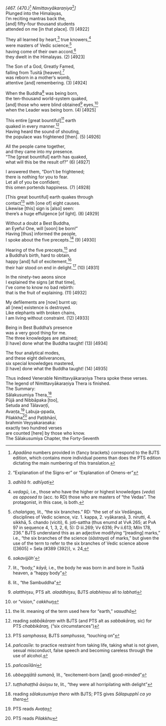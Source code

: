 *\[467. {470.}*[^1] *Nimittavyākaraṇiya*[^2]*\]*  
Plunged into the Himalayas,  
I’m reciting mantras back the,  
\[and\] fifty-four thousand students  
attended on me \[in that place\]. (1) \[4922\]

They all learned by heart,[^3] true knowers,[^4]  
were masters of Vedic science;[^5]  
having come of their own accord,[^6]  
they dwelt in the Himalayas. (2) \[4923\]

The Son of a God, Greatly Famed,  
falling from Tusitā \[heaven\],[^7]  
was reborn in a mother’s womb,  
attentive \[and\] remembering. (3) \[4924\]

When the Buddha[^8] was being born,  
the ten-thousand world-system quaked,  
\[and\] those who were blind obtained[^9] eyes,[^10]  
when the Leader was being born. (4) \[4925\]

This entire \[great bountiful\][^11] earth  
quaked in every manner.[^12]  
Having heard the sound of shouting,  
the populace was frightened \[then\]. (5) \[4926\]

All the people came together,  
and they came into my presence.  
“The \[great bountiful\] earth has quaked,  
what will this be the result of?” (6) \[4927\]

I answered them, “Don’t be frightened;  
there is nothing for you to fear.  
Let all of you be confident;  
this omen portends happiness. (7) \[4928\]

\[This great bountiful\] earth quakes through  
contact[^13] with \[one of\] eight causes.  
Likewise \[this\] sign is \[also\] seen:  
there’s a huge effulgence \[of light\]. (8) \[4929\]

Without a doubt a Best Buddha,  
an Eyeful One, will \[soon\] be born!”  
Having \[thus\] informed the people,  
I spoke about the five precepts.[^14] (9) \[4930\]

Hearing of the five precepts,[^15] and  
a Buddha’s birth, hard to obtain,  
happy \[and\] full of excitement,[^16]  
their hair stood on end in delight.[^17] (10) \[4931\]

In the ninety-two aeons since  
I explained the signs \[at that time\],  
I’ve come to know no bad rebirth:  
that is the fruit of explaining. (11) \[4932\]

My defilements are \[now\] burnt up;  
all \[new\] existence is destroyed.  
Like elephants with broken chains,  
I am living without constraint. (12) \[4933\]

Being in Best Buddha’s presence  
was a very good thing for me.  
The three knowledges are attained;  
\[I have\] done what the Buddha taught! (13) \[4934\]

The four analytical modes,  
and these eight deliverances,  
six special knowledges mastered,  
\[I have\] done what the Buddha taught! (14) \[4935\]

Thus indeed Venerable Nimittavyākaraṇiya Thera spoke these verses.  
The legend of Nimittavyākaraṇiya Thera is finished.  
The Summary:  
Sālakusumiya Thera,[^18]  
Pūjā and Nibbāpaka \[too\],  
Setuda and Tālavaṇṭī,  
Avaṇṭa,[^19] Labuja-ppada,  
Pilakkha[^20] and Paṭibhāṇī,  
brahmin Veyyakaraṇaka:  
exactly two hundred verses  
are counted \[here\] by those who know.  
The Sālakusumiya Chapter, the Forty-Seventh

[^1]: *Apadāna* numbers provided in {fancy brackets} correspond to the BJTS edition, which contains more individual poems than does the PTS edition dictating the main numbering of this translation.

[^2]: “Explanation of the Signs-er” or “Explanation of Omens-er”

[^3]: *adhītā* fr. *adhīyati*

[^4]: *vedagū*, i.e., those who have the higher or highest knowledges (*veda*) *as opposed to* (acc. to RD) those who are masters of “the Vedas”. The protagonist, in this case, is both.

[^5]: *chalaṅgaŋ,* lit., “the six branches.” RD: “the set of six Vedāngas, disciplines of Vedic science, viz. 1. kappa, 2. vyākaraṇā, 3. nirutti, 4. sikkhā, 5. chando (viciti), 6. joti-sattha (thus enumd at VvA 265; at PvA 97 in sequence 4, 1, 3, 2, 6, 5): D iii.269; Vv 6316; Pv ii.613; Miln 178, 236.” BJTS understand this as an adjective modifying “\[reading\] marks,” i.e., “the six branches of the science (*śāstraya*) of marks,” but given the use of the term to refer to the six branches of Vedic science above (\[3605\] = Sela (\#389 {392}), v. 24,

[^6]: *sakavijjāh’*

[^7]: lit., “body,” *kāyā,* i.e., the body he was born in and bore in Tusitā heaven, a “happy body”

[^8]: lit., “the Sambuddha”

[^9]: *alatthiŋsu*, PTS alt. *aladdhiŋsu,* BJTS *alabhiṃsu* all to *labhati*

[^10]: or “vision,” *cakkhuŋ*

[^11]: the lit. meaning of the term used here for “earth,” *vasudhā*

[^12]: reading *sabbākāraṃ* with BJTS (and PTS alt as *sabbakāraŋ,* sic) for PTS *chabbikāraŋ,* (“six circumstances”)

[^13]: PTS *samphassa,* BJTS *samphussa*, “touching on”

[^14]: *pañcasīle*: to practice restraint from taking life, taking what is not given, sexual misconduct, false speech and becoming careless through the use of alcohol.

[^15]: *pañcasīlāni*

[^16]: *ubbegajātā sumanā,* lit., “excitement-born \[and\] good-minded”

[^17]: *tuṭṭhahaṭṭhā āsiŋsu te*, lit., “they were all horripilating with delight”

[^18]: reading *sālakusumiya thero* with BJTS; PTS gives *Sālapupphī ca yo thero*

[^19]: PTS reads *Avaṭa*

[^20]: PTS reads *Pilakkhu*
